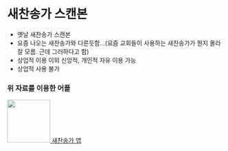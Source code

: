 # 새찬송가 스캔본

- 옛날 새찬송가 스캔본 
- 요즘 나오는 새찬송가와 다른듯함...(요즘 교회들이 사용하는 새찬송가가 뭔지 몰라 잘 모름. 근데 그러하다고 함) 
- 상업적 이용 이외 신앙적, 개인적 자유 이용 가능
- 상업적 사용 불가


### 위 자료를 이용한 어플
<a href="https://play.google.com/store/apps/details?id=com.box.hymn&hl=ko">
<img src="https://user-images.githubusercontent.com/55625423/106109185-8fc06b00-618c-11eb-97e4-b917caeab559.png" width="100"/>&nbsp새찬송가 앱</a><br>
